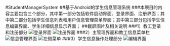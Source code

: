 #StudentManagerSystem
##基于Android的学生信息管理系统
###本项目的内容主要包含三个部分，其中第一部分包括软件启动界面、登录界面、注册界面；其中第二部分包括学生信息列表和用户信息管理菜单界面；其中第三部分包括学生信息编辑界面、学生详细信息显示界面；
##截屏图片及相关说明
###1）教工登录和注册部分
![登录界面](https://github.com/achuan301/StudentManagerSystem/blob/master/raw/master/screenshots/login.png) ![注册界面](https://github.com/achuan301/StudentManagerSystem/blob/master/raw/master/screenshots/register.png)
###2）主管理界面和教工信息菜单栏
![信息管理界面](https://github.com/achuan301/StudentManagerSystem/blob/master/raw/master/screenshots/manager-message.png)
![左侧菜单](https://github.com/achuan301/StudentManagerSystem/blob/master/raw/master/screenshots/left-menu.png)
###3）学生信息操作处理部分
![编辑界面](https://github.com/achuan301/StudentManagerSystem/blob/master/raw/master/screenshots/add-message.png)
![]()







 
